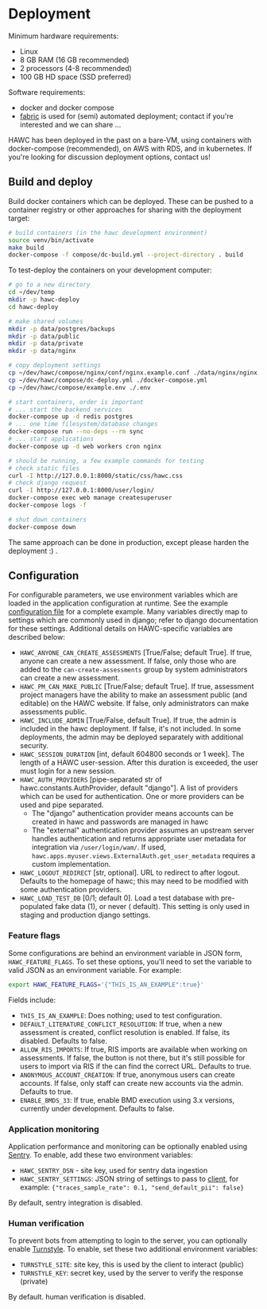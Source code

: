 # Deployment

Minimum hardware requirements:

- Linux
- 8 GB RAM (16 GB recommended)
- 2 processors (4-8 recommended)
- 100 GB HD space (SSD preferred)

Software requirements:

- docker and docker compose
- [fabric](http://www.fabfile.org/) is used for (semi) automated deployment; contact if you're interested and we can share ...

HAWC has been deployed in the past on a bare-VM, using containers with docker-compose (recommended), on AWS with RDS, and in kubernetes. If you're looking for discussion deployment options, contact us!

## Build and deploy

Build docker containers which can be deployed. These can be pushed to a container registry or
other approaches for sharing with the deployment target:

```bash
# build containers (in the hawc development environment)
source venv/bin/activate
make build
docker-compose -f compose/dc-build.yml --project-directory . build
```

To test-deploy the containers on your development computer:

```bash
# go to a new directory
cd ~/dev/temp
mkdir -p hawc-deploy
cd hawc-deploy

# make shared volumes
mkdir -p data/postgres/backups
mkdir -p data/public
mkdir -p data/private
mkdir -p data/nginx

# copy deployment settings
cp ~/dev/hawc/compose/nginx/conf/nginx.example.conf ./data/nginx/nginx.conf
cp ~/dev/hawc/compose/dc-deploy.yml ./docker-compose.yml
cp ~/dev/hawc/compose/example.env ./.env

# start containers, order is important
# ... start the backend services
docker-compose up -d redis postgres
# ... one time filesystem/database changes
docker-compose run --no-deps --rm sync
# ... start applications
docker-compose up -d web workers cron nginx

# should be running, a few example commands for testing
# check static files
curl -I http://127.0.0.1:8000/static/css/hawc.css
# check django request
curl -I http://127.0.0.1:8000/user/login/
docker-compose exec web manage createsuperuser
docker-compose logs -f

# shut down containers
docker-compose down
```

The same approach can be done in production, except please harden the deployment :) .

## Configuration

For configurable parameters, we use environment variables which are loaded in the application configuration at runtime.  See the example [configuration file](https://github.com/shapiromatron/hawc/blob/main/compose/example.env) for a complete example. Many variables directly map to settings which are commonly used in django; refer to django documentation for these settings. Additional details on HAWC-specific variables are described below:

- `HAWC_ANYONE_CAN_CREATE_ASSESSMENTS` [True/False; default True]. If true, anyone can create a new assessment. If false, only those who are added to the `can-create-assessments` group by system administrators can create a new assessment.
- `HAWC_PM_CAN_MAKE_PUBLIC` [True/False; default True].  If true, assessment project managers have the ability to make an assessment public (and editable) on the HAWC website. If false, only administrators can make assessments public.
- `HAWC_INCLUDE_ADMIN` [True/False, default True]. If true, the admin is included in the hawc deployment. If false, it's not included. In some deployments, the admin may be deployed separately with additional security.
- `HAWC_SESSION_DURATION` [int, default 604800 seconds or 1 week]. The length of a HAWC user-session. After this duration is exceeded, the user must login for a new session.
- `HAWC_AUTH_PROVIDERS` [pipe-separated str of hawc.constants.AuthProvider, default "django"]. A list of providers which can be used for authentication. One or more providers can be used and pipe separated.
    - The "django" authentication provider means accounts can be created in hawc and passwords are managed in hawc
    - The "external" authentication provider assumes an upstream server handles authentication and returns appropriate user metadata for integration via `/user/login/wam/`.  If used, `hawc.apps.myuser.views.ExternalAuth.get_user_metadata` requires a custom implementation.
- `HAWC_LOGOUT_REDIRECT` [str, optional]. URL to redirect to after logout. Defaults to the homepage of hawc; this may need to be modified with some authentication providers.
- `HAWC_LOAD_TEST_DB` [0/1; default 0]. Load a test database with pre-populated fake data (1), or never ( default). This setting is only used in staging and production django settings.

### Feature flags

Some configurations are behind an environment variable in JSON form, `HAWC_FEATURE_FLAGS`. To set these options, you'll need to set the variable to valid JSON as an environment variable. For example:

```bash
export HAWC_FEATURE_FLAGS='{"THIS_IS_AN_EXAMPLE":true}'
```

Fields include:

- `THIS_IS_AN_EXAMPLE`: Does nothing; used to test configuration.
- `DEFAULT_LITERATURE_CONFLICT_RESOLUTION`: If true, when a new assessment is created, conflict resolution is enabled. If false, its disabled. Defaults to false.
- `ALLOW_RIS_IMPORTS`: If true, RIS imports are available when working on assessments. If false, the button is not there, but it's still possible for users to import via RIS if the can find the correct URL. Defaults to true.
- `ANONYMOUS_ACCOUNT_CREATION`: If true, anonymous users can create accounts. If false, only staff can create new accounts via the admin. Defaults to true.
- `ENABLE_BMDS_33`: If true, enable BMD execution using 3.x versions, currently under  development. Defaults to false.

### Application monitoring

Application performance and monitoring can be optionally enabled using [Sentry](https://sentry.io/). To enable, add these two environment variables:

- `HAWC_SENTRY_DSN` - site key, used for sentry data ingestion
- `HAWC_SENTRY_SETTINGS`: JSON string of settings to pass to [client](https://docs.sentry.io/platforms/python/guides/django/configuration/options/), for example: `{"traces_sample_rate": 0.1, "send_default_pii": false}`

By default, sentry integration is disabled.

### Human verification

To prevent bots from attempting to login to the server, you can optionally enable [Turnstyle](https://www.cloudflare.com/products/turnstile/). To enable, set these two additional environment variables:

- `TURNSTYLE_SITE`: site key, this is used by the client to interact (public)
- `TURNSTYLE_KEY`: secret key, used by the server to verify the response (private)

By default. human verification is disabled.
